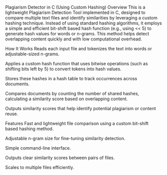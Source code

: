 Plagiarism Detector in C (Using Custom Hashing)
Overview
This is a lightweight Plagiarism Detection Tool implemented in C, designed to compare multiple text files and identify similarities by leveraging a custom hashing technique. Instead of using standard hashing algorithms, it employs a simple and efficient bit-shift based hash function (e.g., using << 5) to generate hash values for words or n-grams. This method helps detect overlapping content quickly and with low computational overhead.

How It Works
Reads each input file and tokenizes the text into words or adjustable-sized n-grams.

Applies a custom hash function that uses bitwise operations (such as shifting bits left by 5) to convert tokens into hash values.

Stores these hashes in a hash table to track occurrences across documents.

Compares documents by counting the number of shared hashes, calculating a similarity score based on overlapping content.

Outputs similarity scores that help identify potential plagiarism or content reuse.

Features
Fast and lightweight file comparison using a custom bit-shift based hashing method.

Adjustable n-gram size for fine-tuning similarity detection.

Simple command-line interface.

Outputs clear similarity scores between pairs of files.

Scales to multiple files efficiently.
